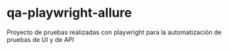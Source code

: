 # qa-playwright-allure
Proyecto de pruebas realizadas con playwright para la automatización de pruebas de UI y de API
